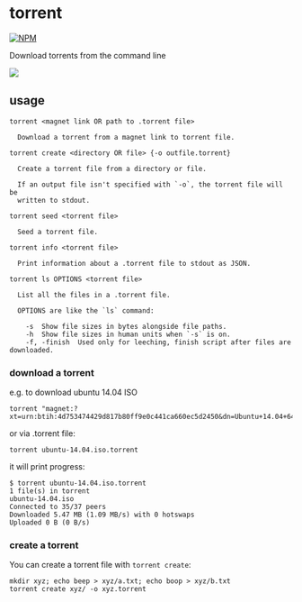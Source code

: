 # torrent

[![NPM](https://nodei.co/npm/torrent.png?global=true)](https://nodei.co/npm/torrent/)

Download torrents from the command line

![](screenshot.png)

## usage

```
torrent <magnet link OR path to .torrent file>

  Download a torrent from a magnet link to torrent file.

torrent create <directory OR file> {-o outfile.torrent}

  Create a torrent file from a directory or file.

  If an output file isn't specified with `-o`, the torrent file will be
  written to stdout.

torrent seed <torrent file>

  Seed a torrent file.

torrent info <torrent file>

  Print information about a .torrent file to stdout as JSON.

torrent ls OPTIONS <torrent file>

  List all the files in a .torrent file.

  OPTIONS are like the `ls` command:

    -s  Show file sizes in bytes alongside file paths.
    -h  Show file sizes in human units when `-s` is on.
    -f, -finish  Used only for leeching, finish script after files are downloaded.

```

### download a torrent

e.g. to download ubuntu 14.04 ISO

```
torrent "magnet:?xt=urn:btih:4d753474429d817b80ff9e0c441ca660ec5d2450&dn=Ubuntu+14.04+64+bit&tr=udp%3A%2F%2Ftracker.openbittorrent.com%3A80&tr=udp%3A%2F%2Ftracker.publicbt.com%3A80&tr=udp%3A%2F%2Ftracker.istole.it%3A6969&tr=udp%3A%2F%2Fopen.demonii.com%3A1337"
```

or via .torrent file:

```
torrent ubuntu-14.04.iso.torrent
```

it will print progress:

```
$ torrent ubuntu-14.04.iso.torrent
1 file(s) in torrent
ubuntu-14.04.iso
Connected to 35/37 peers
Downloaded 5.47 MB (1.09 MB/s) with 0 hotswaps
Uploaded 0 B (0 B/s)
```

### create a torrent

You can create a torrent file with `torrent create`:

```
mkdir xyz; echo beep > xyz/a.txt; echo boop > xyz/b.txt
torrent create xyz/ -o xyz.torrent
```
